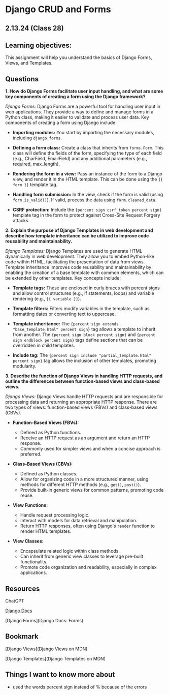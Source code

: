 # Django CRUD and Forms

## 2.13.24 (Class 28)

## Learning objectives:

This assignment will help you understand the basics of Django Forms, Views, and Templates.

## Questions

**1. How do Django Forms facilitate user input handling, and what are some key components of creating a form using the Django framework?**

   *Django Forms:*
   Django Forms are a powerful tool for handling user input in web applications. They provide a way to define and manage forms in a Python class, making it easier to validate and process user data. Key components of creating a form using Django include:

   - **Importing modules:** You start by importing the necessary modules, including `django.forms`.

   - **Defining a form class:** Create a class that inherits from `forms.Form`. This class will define the fields of the form, specifying the type of each field (e.g., CharField, EmailField) and any additional parameters (e.g., required, max_length).

   - **Rendering the form in a view:** Pass an instance of the form to a Django view, and render it in the HTML template. This can be done using the `{{ form }}` template tag.

   - **Handling form submission:** In the view, check if the form is valid (using `form.is_valid()`). If valid, process the data using `form.cleaned_data`.

   - **CSRF protection:** Include the `{percent sign csrf_token percent sign}` template tag in the form to protect against Cross-Site Request Forgery attacks.

**2. Explain the purpose of Django Templates in web development and describe how template inheritance can be utilized to improve code reusability and maintainability.**

   *Django Templates:*
   Django Templates are used to generate HTML dynamically in web development. They allow you to embed Python-like code within HTML, facilitating the presentation of data from views. Template inheritance improves code reusability and maintainability by enabling the creation of a base template with common elements, which can be extended by other templates. Key concepts include:

   - **Template tags:** These are enclosed in curly braces with percent signs and allow control structures (e.g., if statements, loops) and variable rendering (e.g., `{{ variable }}`).

   - **Template filters:** Filters modify variables in the template, such as formatting dates or converting text to uppercase.

   - **Template inheritance:** The `{percent sign extends "base_template.html" percent sign}` tag allows a template to inherit from another. The `{percent sign block percent sign}` and `{percent sign endblock percent sign}` tags define sections that can be overridden in child templates.

   - **Include tag:** The `{percent sign include "partial_template.html" percent sign}` tag allows the inclusion of other templates, promoting modularity.

**3. Describe the function of Django Views in handling HTTP requests, and outline the differences between function-based views and class-based views.**

   *Django Views:*
   Django Views handle HTTP requests and are responsible for processing data and returning an appropriate HTTP response. There are two types of views: function-based views (FBVs) and class-based views (CBVs).

   - **Function-Based Views (FBVs):**
     - Defined as Python functions.
     - Receive an HTTP request as an argument and return an HTTP response.
     - Commonly used for simpler views and when a concise approach is preferred.

   - **Class-Based Views (CBVs):**
     - Defined as Python classes.
     - Allow for organizing code in a more structured manner, using methods for different HTTP methods (e.g., `get()`, `post()`).
     - Provide built-in generic views for common patterns, promoting code reuse.

   - **View Functions:**
     - Handle request processing logic.
     - Interact with models for data retrieval and manipulation.
     - Return HTTP responses, often using Django's `render` function to render HTML templates.

   - **View Classes:**
     - Encapsulate related logic within class methods.
     - Can inherit from generic view classes to leverage pre-built functionality.
     - Promote code organization and readability, especially in complex applications.

## Resources

ChatGPT

[Django Docs](https://docs.djangoproject.com/en/4.0/topics/forms/)

[Django Forms](Django Docs: Forms)

## Bookmark

[Django Views](Django Views on MDN)

[Django Templates](Django Templates on MDN)

## Things I want to know more about


* used the words percent sign instead of % because of the errors